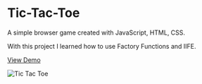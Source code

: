 # Tic-Tac-Toe

A simple browser game created with JavaScript, HTML, CSS.

With this project I learned how to use Factory Functions and IIFE.

[View Demo](https://stjepan1999.github.io/tic-tac-toe/)

![Tic Tac Toe](https://i.imgur.com/r5MTXUT.png)


